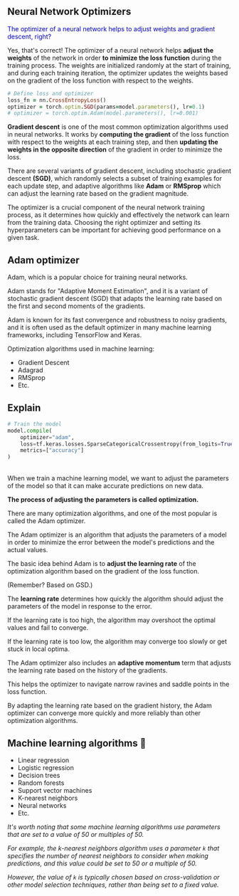 ## Neural Network Optimizers

<span style="color:#0000dd;">The optimizer of a neural network helps to adjust weights and gradient descent, right?</span>

Yes, that's correct! The optimizer of a neural network helps **adjust the weights** of the network in order **to minimize the loss function** during the training process. The weights are initialized randomly at the start of training, and during each training iteration, the optimizer updates the weights based on the gradient of the loss function with respect to the weights.

```ruby
# Define loss and optimizer
loss_fn = nn.CrossEntropyLoss()
optimizer = torch.optim.SGD(params=model.parameters(), lr=0.1)
# optimizer = torch.optim.Adam(model.parameters(), lr=0.001)
```

**Gradient descent** is one of the most common optimization algorithms used in neural networks. It works by **computing the gradient** of the loss function with respect to the weights at each training step, and then **updating the weights in the opposite direction** of the gradient in order to minimize the loss.

There are several variants of gradient descent, including stochastic gradient descent **(SGD)**, which randomly selects a subset of training examples for each update step, and adaptive algorithms like **Adam** or **RMSprop** which can adjust the learning rate based on the gradient magnitude.

The optimizer is a crucial component of the neural network training process, as it determines how quickly and effectively the network can learn from the training data. Choosing the right optimizer and setting its hyperparameters can be important for achieving good performance on a given task.

## Adam optimizer

Adam, which is a popular choice for training neural networks.

Adam stands for "Adaptive Moment Estimation", and it is a variant of stochastic gradient descent (SGD) that adapts the learning rate based on the first and second moments of the gradients.

Adam is known for its fast convergence and robustness to noisy gradients, and it is often used as the default optimizer in many machine learning frameworks, including TensorFlow and Keras.

Optimization algorithms used in machine learning:

* Gradient Descent
* Adagrad
* RMSprop
* Etc.


## Explain

```py
# Train the model
model.compile(
    optimizer="adam",
    loss=tf.keras.losses.SparseCategoricalCrossentropy(from_logits=True),
    metrics=["accuracy"]
)
```

<br>
When we train a machine learning model, we want to adjust the parameters of the model so that it can make accurate predictions on new data.

**The process of adjusting the parameters is called optimization.**

There are many optimization algorithms, and one of the most popular is called the Adam optimizer.

The Adam optimizer is an algorithm that adjusts the parameters of a model in order to minimize the error between the model's predictions and the actual values.

The basic idea behind Adam is to **adjust the learning rate** of the optimization algorithm based on the gradient of the loss function.

(Remember? Based on GSD.)

The **learning rate** determines how quickly the algorithm should adjust the parameters of the model in response to the error.

If the learning rate is too high, the algorithm may overshoot the optimal values and fail to converge.

If the learning rate is too low, the algorithm may converge too slowly or get stuck in local optima.

The Adam optimizer also includes an **adaptive momentum** term that adjusts the learning rate based on the history of the gradients.

This helps the optimizer to navigate narrow ravines and saddle points in the loss function.

By adapting the learning rate based on the gradient history, the Adam optimizer can converge more quickly and more reliably than other optimization algorithms.

## Machine learning algorithms 🤖

* Linear regression
* Logistic regression
* Decision trees
* Random forests
* Support vector machines
* K-nearest neighbors
* Neural networks
* Etc.

*It's worth noting that some machine learning algorithms use parameters that are set to a value of 50 or multiples of 50.*

*For example, the k-nearest neighbors algorithm uses a parameter `k` that specifies the number of nearest neighbors to consider when making predictions, and this value could be set to 50 or a multiple of 50.*

*However, the value of `k` is typically chosen based on cross-validation or other model selection techniques, rather than being set to a fixed value.*

<br>

